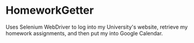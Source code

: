 # HomeworkGetter
Uses Selenium WebDriver to log into my University's website, retrieve my homework assignments, and then put my into Google Calendar. 

